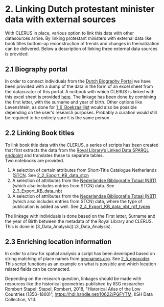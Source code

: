 # 2. Linking Dutch protestant minister data with external sources

With CLERUS in place, various option to link this data with other datasources arrise. By linking protestant ministers with external data like book titles bottom-up reconstruction of trends and changes in thematization can be delivered. Below a description of linking three external data sources is provided. 

## 2.1 Biography portal 
In order to connect individuals from the [Dutch Biography Portal](http://www.biografischportaal.nl/en/) we have been provided with a dump of the data in the form of an excel sheet from the datacurator of this portal. A notbook with which CLERUS is linked with this excel sheet is provided [here](2_1_biography_portal_data.ipynb). The linkage has been done by combining the first letter, with the surname and year of birth. Other options like Levenshtein, as done for [1_6_Boekzaallijst](..\1_Data_Harmonization\1_6_Boekzaallijst.ipynb) would also be possible depending on the user's research purposes. Probably a curation would still be required to be entirely sure it is the same person. 

## 2.2 Linking Book titles
To link book title data with the CLERUS, a series of scripts has been created that first extracts the data from the [Royal Library’s Linked Data SPARQL endpoint](http://data.bibliotheken.nl/sparql) and translates these to separate tables.  
Two notebooks are provided. 

1. A selection of certain attributes from Short-Title Catalogue Netherlands ([STCN](http://data.bibliotheken.nl/doc/dataset/stcn). See [2_2_Export_KB_data_stcn](2_2_Export_KB_data_stcn.ipynb)
2. A selection of attributes from the [Nederlandse Bibliografie Totaal (NBT)](http://data.bibliotheken.nl/doc/dataset/nbt) (which also includes entries from STCN) data. See [2_3_Export_KB_data_nbt](2_3_Export_KB_data_nbt.ipynb)
3. A selection of attributes from the [Nederlandse Bibliografie Totaal (NBT)](http://data.bibliotheken.nl/doc/dataset/nbt) (which also includes entries from STCN) data, where the type of publication is added as well. See [2_4_Export_KB_data_nbt_rdf_types](2_4_Export_KB_data_nbt_rdf_types.ipynb)

The linkage with individuals is done based on the First letter, Surname and the year of Birth between the metadata of the Royal Library and CLERUS. This is done in [3_Data_Analysis](.\3_Data_Analysis\). 

## 2.3 Enriching location information
In order to allow for spatial analysis a script has been developed based on string matching of place names from [geonames.org](https://www.geonames.org/). See [2_5_geocoder](2_5_geocoder.ipynb). This script functions as an example on what is possible and which location related fields can be connected. 

Depending on the research question, linkages should be made with resources like the historical geometries published by IISG researcher Rombert Stapel: Stapel, Rombert, 2018, "Historical Atlas of the Low Countries (1350–1800)", https://hdl.handle.net/10622/PGFYTM, IISH Data Collection, V13. 




